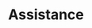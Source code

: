 ---
slug: assistance
title: Assistance
price: 300
excerpt: Un mentor RDC Études vous aidera à réaliser vos démarches afin d’augmenter vos chances de succès.
rank: 1
assistanceFormServiceChoiceLabel: Je suis prêt à commencer mes démarches et je veux qu’un mentor RDC Études m’aide à les réaliser afin d’augmenter mes chances de succès.
assistanceFormConfirmationTitle: 🎉 Demande d’assistance reçue 🎉
assistanceFormConfirmationFirstParagraph: Votre demande d’assistance a été reçue par notre équipe. Un membre de l’équipe vous contactera dans un délai de trois jours ouvrables pour vous expliquer comment procéder au paiement de frais d’assistance. Nous vous remercions pour la confiance que vous nous accordez.
---